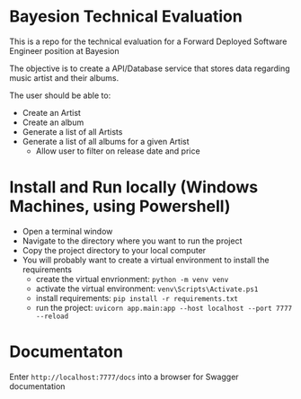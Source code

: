 # Bayesion Technical Evaluation
This is a repo for the technical evaluation for a Forward Deployed Software Engineer position at Bayesion

The objective is to create a API/Database service that stores data regarding music artist and their albums.

The user should be able to:
- Create an Artist
- Create an album
- Generate a list of all Artists
- Generate a list of all albums for a given Artist
    - Allow user to filter on release date and price


# Install and Run locally (Windows Machines, using Powershell)
- Open a terminal window
- Navigate to the directory where you want to run the project
- Copy the project directory to your local computer
- You will probably want to create a virtual environment to install the requirements
    - create the virtual envrionment: `python -m venv venv`
    - activate the virtual environment: `venv\Scripts\Activate.ps1`
    - install requirements: `pip install -r requirements.txt`
    - run the project: `uvicorn app.main:app --host localhost --port 7777 --reload`

# Documentaton
Enter `http://localhost:7777/docs` into a browser for Swagger documentation